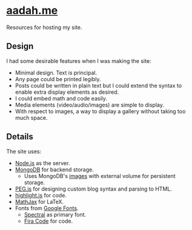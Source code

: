 # [aadah.me](https://aadah.me/)

Resources for hosting my site.

## Design

I had some desirable features when I was making the site:

- Minimal design. Text is principal.
- Any page could be printed legibly.
- Posts could be written in plain text but I could extend the syntax to enable extra display elements as desired.
- I could embed math and code easily.
- Media elements (video/audio/images) are simple to display.
- With respect to images, a way to display a gallery without taking too much space.

## Details

The site uses:

- [Node.js](http://nodejs.org/) as the server.
- [MongoDB](https://www.mongodb.com/) for backend storage.
  - Uses MongoDB's [images](https://hub.docker.com/_/mongo/) with external volume for persistent storage.
- [PEG.js](pegjs.org/) for designing custom blog syntax and parsing to HTML.
- [highlight.js](https://highlightjs.org/) for code.
- [MathJax](http://www.mathjax.org/) for LaTeX.
- Fonts from [Google Fonts](https://fonts.google.com).
	- [Spectral](https://fonts.google.com/specimen/Spectral) as primary font.
	- [Fira Code](https://github.com/tonsky/FiraCode) for code.
